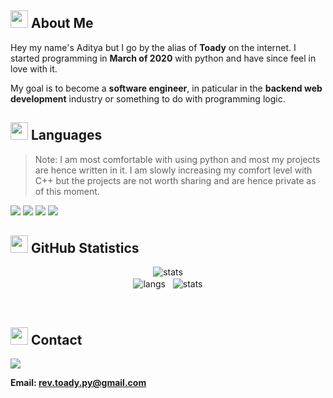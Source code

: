 ## <img src="https://cdn3.emoji.gg/emojis/2112_wave_animated.gif" width="28px" height="28px"> About Me

Hey my name's Aditya but I go by the alias of **Toady** on the internet. I
started programming in **March of 2020** with python and have since feel in love
with it. 

My goal is to become a **software engineer**, in paticular in the
**backend web development** industry or something to do with programming logic.

## <img src="https://cdn3.emoji.gg/emojis/7809-pepe-noted.gif" width="28x" height="28px"> Languages

> Note: I am most comfortable with using python and most my projects are hence written in it. I am slowly increasing my comfort level with C++ but the projects are not worth sharing and are hence private as of this moment.

<a href= "https://en.wikipedia.org/wiki/Python_(programming_language)"><img src= "https://img.shields.io/badge/python-1a212e?style=for-the-badge&logo=python&logoColor=white"></a>
<a href= "https://en.wikipedia.org/wiki/JavaScript"><img src= "https://img.shields.io/badge/JavaScript-1a212e?style=for-the-badge&logo=javascript&logoColor=white"></a>
<a href= "https://en.wikipedia.org/wiki/C%2B%2B"><img src= "https://img.shields.io/badge/C%2B%2B-1a212e?style=for-the-badge&logo=c%2B%2B&logoColor=white"></a>
<a href= "https://en.wikipedia.org/wiki/Java_(programming_language)"><img src= "https://img.shields.io/badge/Java-1a212e?style=for-the-badge&logo=java&logoColor=white"></a>
<!-- <a href= "https://en.wikipedia.org/wiki/Rust_(programming_language)"><img src= "https://img.shields.io/badge/Rust-1a212e?style=for-the-badge&logo=rust&logoColor=white"></a> -->

## <img src="https://cdn3.emoji.gg/emojis/9230-stats.png" width="28px" height="28px"> GitHub Statistics 

<p align="center">
  <img align="center" src="http://github-profile-summary-cards.vercel.app/api/cards/profile-details?username=Aditya-Jyoti&theme=ayu_mirage" alt="stats" />
  <br>
  <img align="center" src="http://github-profile-summary-cards.vercel.app/api/cards/repos-per-language?username=Aditya-Jyoti&theme=ayu_mirage" alt="langs" />
  &nbsp;
  <img align="center" src="http://github-profile-summary-cards.vercel.app/api/cards/stats?username=Aditya-Jyoti&theme=ayu_mirage" alt="stats" />
</p>

<br>

## <img src="https://cdn3.emoji.gg/emojis/1292-person-talking.png" width="28px" height="28px"> Contact

![](https://discord.c99.nl/widget/theme-4/593036316980019220.png)

**Email: rev.toady.py@gmail.com**
